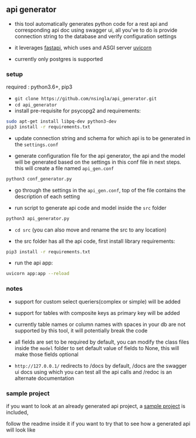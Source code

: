 ## api generator

- this tool automatically generates python code for a rest api and corresponding api doc using swagger ui, all you've to do is provide connection string to the database and verify configuration settings

- it leverages [fastapi](https://github.com/tiangolo/fastapi), which uses and ASGI server [uvicorn](http://www.uvicorn.org/) 

- currently only postgres is supported

### setup

required : python3.6+, pip3

- ```git clone https://github.com/nsingla/api_generator.git```
- ```cd api_generator```
- install pre-requisite for psycopg2 and requirements:
```bash
sudo apt-get install libpq-dev python3-dev
pip3 install -r requirements.txt
```
- update connection string and schema for which api is to be generated in the ```settings.conf```

- generate configuration file for the api generator, the api and the model will be generated based on the settings in this conf file in next steps. this will create a file named ```api_gen.conf```
```bash
python3 conf_generator.py
```

- go through the settings in the ```api_gen.conf```, top of the  file contains the description of each setting

- run script to generate api code and model inside the ```src``` folder
```bash
python3 api_generator.py
```

- ```cd src``` (you can also move and rename the src to any location)

- the src folder has all the api code, first install library requirements:
```bash
pip3 install -r requirements.txt
```

- run the api app:
```bash
uvicorn app:app --reload
```

### notes
- support for custom select queriers(complex or simple) will be added

- support for tables with composite keys as primary key will be added

- currently table names or column names with spaces in your db are not supported by this tool, it will potentially break the code

- all fields are set to be required by default, you can modify the class files inside the ```model``` folder to set default value of fields to None, this will make those fields optional

- ```http://127.0.0.1/``` redirects to /docs by default, /docs are the swagger ui docs using which you can test all the api calls and /redoc is an alternate documentation



### sample project
if you want to look at an already generated api project, a [sample project](sample_project) is included, 

follow the readme inside it if you want to try that to see how a generated api will look like

